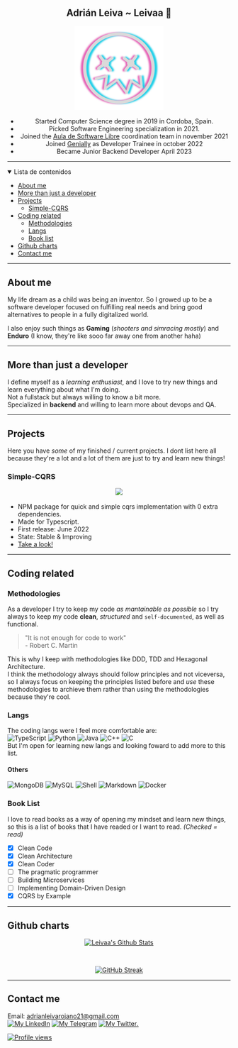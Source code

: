 <div align="center">

## Adrián Leiva ~ Leivaa 🌴

  <img width="200px" src="./images/logo-vectorized.png"/>
  
  - Started Computer Science degree in 2019 in Cordoba, Spain.
  - Picked Software Engineering specialization in 2021.
  - Joined the [Aula de Software Libre](https://www.uco.es/aulasoftwarelibre/) coordination team in november 2021
  - Joined [Genially](https://genially.com) as Developer Trainee in october 2022
  - Became Junior Backend Developer April 2023

</div>

---

<details open>
<summary>Lista de contenidos</summary>

- [About me](#about-me)
- [More than just a developer](#more-than-just-a-developer)
- [Projects](#projects)
  - [Simple-CQRS](#simple-cqrs)
- [Coding related](#coding-related)
  - [Methodologies](#methodologies)
  - [Langs](#langs)
  - [Book list](#book-list)
- [Github charts](#github-charts)
- [Contact me](#contact-me)
</details>

---

## About me

My life dream as a child was being an inventor. So I growed up to be a software developer focused on fulfilling real needs and bring good alternatives to people in a fully digitalized world.

I also enjoy such things as **Gaming** (_shooters and simracing mostly_) and **Enduro** (I know, they're like sooo far away one from another haha)
</br>

---

## More than just a developer

I define myself as a _learning enthusiast_, and I love to try new things and learn everything about what I'm doing.
</br>
Not a fullstack but always willing to know a bit more.
</br>
Specialized in **backend** and willing to learn more about devops and QA.
</br>

---

## Projects

Here you have _some_ of my finished / current projects. I dont list here all because they're a lot and a lot of them are just to try and learn new things!
</br>

### Simple-CQRS

<div align="center">
  <img src="https://i.imgur.com/kNceXro.png" width="200px"/>  
</div>

- NPM package for quick and simple cqrs implementation with 0 extra dependencies.
- Made for Typescript.
- First release: June 2022
- State: Stable & Improving
- [Take a look!](https://www.npmjs.com/package/@leivaa/simple-cqrs)

---

## Coding related

### Methodologies

As a developer I try to keep my code _as mantainable as possible_ so I try always to keep my code **clean**, _structured_ and `self-documented`, as well as functional.

> "It is not enough for code to work" </br> \- Robert C. Martin

This is why I keep with methodologies like DDD, TDD and Hexagonal Architecture.</br>
I think the methodology always should follow principles and not viceversa, so I always focus on keeping the principles listed before and _use_ these methodologies to archieve them rather than using the methodologies because they're cool.

### Langs

The coding langs were I feel more comfortable are: </br>
![TypeScript](https://img.shields.io/badge/TypeScript-007ACC?style=for-the-badge&logo=typescript&logoColor=white)
![Python](https://img.shields.io/badge/Python-FFD43B?style=for-the-badge&logo=python&logoColor=4B8BBE)
![Java](https://img.shields.io/badge/java-orange?style=for-the-badge&logo=java)
![C++](https://img.shields.io/badge/C%2B%2B-00599C?style=for-the-badge&logo=c%2B%2B&logoColor=white)
![C](https://img.shields.io/badge/C-00599C?style=for-the-badge&logo=c&logoColor=white)
</br>
But I'm open for learning new langs and looking foward to add more to this list.

#### Others

![MongoDB](https://img.shields.io/badge/MongoDB-white?style=for-the-badge&logo=mongodb)
![MySQL](https://img.shields.io/badge/MySQL-00000F?style=for-the-badge&logo=mysql&logoColor=white)
![Shell](https://img.shields.io/badge/Shell_Script-121011?style=for-the-badge&logo=gnu-bash&logoColor=white)
![Markdown](https://img.shields.io/badge/Markdown-000000?style=for-the-badge&logo=markdown&logoColor=white)
![Docker](https://img.shields.io/badge/Docker-ffffff?style=for-the-badge&logo=docker&logoColor=blue)

### Book List

I love to read books as a way of opening my mindset and learn new things, so this is a list of books that I have readed or I want to read.
_(Checked = read)_
</br>

- [x] Clean Code
- [x] Clean Architecture
- [x] Clean Coder
- [ ] The pragmatic programmer
- [ ] Building Microservices
- [ ] Implementing Domain-Driven Design
- [x] CQRS by Example

---

## Github charts

<div align="center">

[![Leivaa's Github Stats](https://github-readme-stats.vercel.app/api?username=leivaa21&show_icons=true&hide_title=true&hide_border=true&count_private=true&icon_color=1ED0E9&bg_color=27212E&text_color=DADADA&ring_color=E662B6)](https:/github.com/leivaa21)

</br>

[![GitHub Streak](https://github-readme-streak-stats.herokuapp.com?user=Leivaa21&hide_border=true&date_format=j%20M%5B%20Y%5D&background=27212E&stroke=DADADA&currStreakNum=DADADA&ring=E662B6&fire=1ED0E9&sideNums=DADADA&currStreakLabel=DADADA&sideLabels=DADADA&dates=DADADA)](https:/github.com/leivaa21)

</div>

---

## Contact me

Email: adrianleivarojano21@gmail.com </br>
[![My LinkedIn](https://img.shields.io/badge/LinkedIn-0077B5?style=for-the-badge&logo=linkedin&logoColor=white)](https://www.linkedin.com/in/adrian-leiva-rojano-02763b216/)
[![My Telegram](https://img.shields.io/badge/-TELEGRAM-2CA5E0?style=for-the-badge&logo=telegram&logoColor=white)](https://t.me/Leivaa21)
[![My Twitter](https://img.shields.io/badge/Twitter-1DA1F2?style=for-the-badge&logo=twitter&logoColor=white).](https://twitter.com/Leivaa21_)

[![Profile views](https://gpvc.arturio.dev/Leivaa21)](https://github.com/leiva21)

